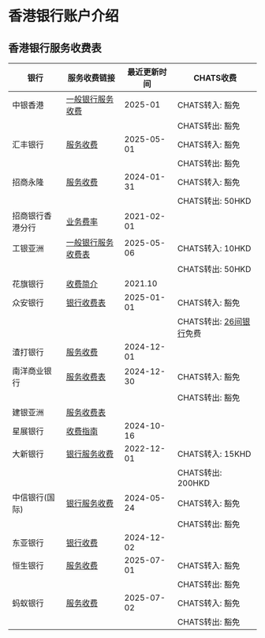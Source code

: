 # 香港银行账户介绍 [​](#香港银行账户介绍)

## 香港银行服务收费表 [​](#香港银行服务收费表)

| 银行                                                                                                                                                                  | 服务收费链接                                                                                                                                                                                                                                                                                                                                                                                            | 最近更新时间 | CHATS收费        |
| --------------------------------------------------------------------------------------------------------------------------------------------------------------------- | ------------------------------------------------------------------------------------------------------------------------------------------------------------------------------------------------------------------------------------------------------------------------------------------------------------------------------------------------------------------------------------------------------- | ------------ | ---------------- |
| 中银香港                                                                                                                                                              | [一般银行服务收费](https://www.bochk.com/sc/servicecharge.html)                                                                                                                                                                                                                                                                                                                                         | 2025-01      | CHATS转入: 豁免  |
|  |  |  | CHATS转出: 豁免                                                                                                                                                       |
| 汇丰银行                                                                                                                                                              | [服务收费](https://www.hsbc.com.hk/zh-cn/fees/)                                                                                                                                                                                                                                                                                                                                                         | 2025-05-01   | CHATS转入: 豁免  |
|  |  |  |  CHATS转出: 豁免                                                                                                                                                       |
| 招商永隆                                                                                                                                                              | [服务收费](https://www.cmbwinglungbank.com/wlb_corporate/cn/about-us/service-guide/service-fee/index.html)                                                                                                                                                                                                                                                                                              | 2024-01-31   | CHATS转入: 豁免  |
|  |  |  |  CHATS转出: 50HKD                                                                                                                                                      |
| 招商银行香港分行                                                                                                                                                      | [业务费率](https://hk.cmbchina.com/Personal/Detail?guid=76b23252-73ed-4c8d-8846-ace8da9e7912)                                                                                                                                                                                                                                                                                                           | 2021-02-01   |                  |
| 工银亚洲                                                                                                                                                              | [一般银行服务收费表](https://www.icbcasia.com/hk/sc/e-tools/services-charges/default.html)                                                                                                                                                                                                                                                                                                              | 2025-05-06   | CHATS转入: 10HKD |
|  |  |  |  CHATS转出: 50HKD                                                                                                                                                      |
| 花旗银行                                                                                                                                                              | [收费简介](https://www.citibank.com.hk/chinese/info/fees-and-charges/)                                                                                                                                                                                                                                                                                                                                  | 2021.10      |                  |
| 众安银行                                                                                                                                                              | [银行收费表](https://bank.za.group/hk/rates-list)                                                                                                                                                                                                                                                                                                                                                       | 2025-01-01   | CHATS转入: 豁免  |
|  |  |  |  CHATS转出: [26间银行](https://bank.za.group/hk/support/details?title=Individuals&PFAQ=Individuals-transfer&FAQ=Is-there-any-charge-for-the-local-transfer-on-USD)免费 |
| 渣打银行                                                                                                                                                              | [服务收费](https://www.sc.com/hk/zh/help/service-charges/)                                                                                                                                                                                                                                                                                                                                              | 2024-12-01   |                  |
| 南洋商业银行                                                                                                                                                          | [服务收费表](https://www.ncb.com.hk/nanyang_bank/html/12113.html)                                                                                                                                                                                                                                                                                                                                       | 2024-12-30   | CHATS转入: 豁免  |
|  |  |  |  CHATS转出: 豁免                                                                                                                                                       |
| 建银亚洲                                                                                                                                                              | [服务收费表](https://www.asia.ccb.com/hongkong_tc/aboutus/terms_fees/index.html)                                                                                                                                                                                                                                                                                                                        |              |                  |
| 星展银行                                                                                                                                                              | [收费指南](https://www.dbs.com.hk/personal-zh/ratesfees.page)                                                                                                                                                                                                                                                                                                                                           | 2024-10-16   |                  |
| 大新银行                                                                                                                                                              | [银行服务收费](https://www.dahsing.com/html/tc/other_services/charges.html)                                                                                                                                                                                                                                                                                                                             | 2022-12-01   | CHATS转入: 15KHD |
|  |  |  | CHATS转出: 200HKD                                                                                                                                                     |
| 中信银行(国际)                                                                                                                                                        | [银行服务收费](https://www.cncbinternational.com/tnc/sc/index.jsp)                                                                                                                                                                                                                                                                                                                                      | 2024-05-24   | CHATS转入: 豁免  |
|  |  |  |  CHATS转出: 豁免                                                                                                                                                       |
| 东亚银行                                                                                                                                                              | [银行收费](https://www.hkbea.com/html/sc/bea-personal-banking-bank-charges.html)                                                                                                                                                                                                                                                                                                                        | 2024-12-02   |                  |
| 恒生银行                                                                                                                                                              | [服务收费](https://www.hangseng.com/zh-cn/personal/bank-service-charges/)                                                                                                                                                                                                                                                                                                                               | 2025-07-01   | CHATS转入: 豁免  |
|  |  |  |  CHATS转出: 豁免                                                                                                                                                       |
| 蚂蚁银行                                                                                                                                                              | [服务收费](https://www.antbank.hk/pdf-viewer?lang=zh_hk&file=https%3A%2F%2Fgw.alipayobjects.com%2Fos%2Fant-bank-fe-platform%2Ffile%2Fb8df541c%2F%2525E5%252580%25258B%2525E4%2525BA%2525BA%2525E9%25258A%252580%2525E8%2525A1%25258C%2525E6%25259C%25258D%2525E5%25258B%252599%2525E6%252594%2525B6%2525E8%2525B2%2525BB%2525E7%2525B0%2525A1%2525E4%2525BB%25258B.pdf&h5Data=charges-h5data&version=1) | 2025-07-02   | CHATS转入: 豁免  |
|  |  |  | CHATS转出: 豁免                                                                                                                                                       |

